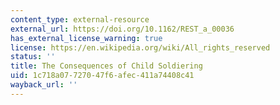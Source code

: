 ```yaml
---
content_type: external-resource
external_url: https://doi.org/10.1162/REST_a_00036
has_external_license_warning: true
license: https://en.wikipedia.org/wiki/All_rights_reserved
status: ''
title: The Consequences of Child Soldiering
uid: 1c718a07-7270-47f6-afec-411a74408c41
wayback_url: ''
---
```

